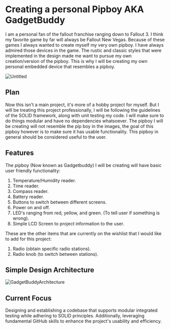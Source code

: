 # Creating a personal Pipboy AKA GadgetBuddy
I am a personal fan of the fallout franchise ranging down to Fallout 3. I think my favorite game by far will always be Fallout New Vegas. Because of these games I always wanted to create myself my very own pipboy. I 
have always admired those devices in the game. The rustic and classic styles that were implemented in the design made me want to pursue my own creation/version of the pipboy. This is why I will be creating my own 
personal embedded device that resembles a pipboy.

![Untitled](https://github.com/user-attachments/assets/fb1897d2-c71e-400b-8209-96cbfc2160ee "Pipboy from Fallout 3")

## Plan
Now this isn't a main project, it's more of a hobby project for myself. But I will be treating this project professionally, I will be following the guidelines of the SOLID framework, along with unit testing my code.
I will make sure to do things modular and have no dependencies whatsoever. The pipboy I will be creating will not resemble the pip boy in the images, the goal of this pipboy however is to make sure it has usable 
functionality. This pipboy in general should be considered useful to the user.

## Features
The pipboy (Now known as Gadgetbuddy) I will be creating will have basic user friendly functionality:

1. Temperature/Humidity reader.
2. Time reader.
3. Compass reader.
4. Battery reader.
5. Buttons to switch between different screens.
6. Power on and off.
7. LED's ranging from red, yellow, and green. (To tell user if something is wrong).
8. Simple LCD Screen to project information to the user.

These are the other items that are currently on the wishlist that I would like to add for this project:

1. Radio (obtain specific radio stations).
2. Radio knob (to switch between stations).

## Simple Design Architecture
![GadgetBuddyArchitecture](https://github.com/user-attachments/assets/93aa00ef-e8a5-475b-8d41-6e0748dac4e1)

## Current Focus
Designing and establishing a codebase that supports modular integrated testing while adhering to SOLID principles. Additionally, leveraging fundamental GitHub skills to enhance the project's usability and efficiency.




